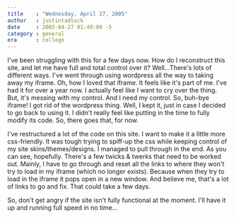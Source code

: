 ```yaml
---
title    : "Wednesday, April 27, 2005"
author   : justintadlock
date     : 2005-04-27 01:49:00 -5
category : general
era      : college
---
```


I've been struggling with this for a few days now. How do I reconstruct this site, and let me have full and total control over it? Well...There's lots of different ways. I've went through using wordpress all the way to taking away my iframe.  Oh, how I loved that iframe.  It feels like it's part of me.  I've had it for over a year now.  I actually feel like I want to cry over the thing. But, it's messing with my control. And I need my control.  So, buh-bye iframe! I got rid of the wordpress thing.  Well, I kept it, just in case I decided to go back to using it.  I didn't really feel like putting in the time to fully modify its code.  So, there goes that, for now.

I've restructured a lot of the code on this site.  I want to make it a little more css-friendly.  It was tough trying to spiff-up the css while keeping control of my site skins/themes/designs.  I managed to pull through in the end.  As you can see, hopefully.  There's a few twicks & twerks that need to be worked out.  Mainly, I have to go through and reset all the links to where they won't try to load in my iframe (which no longer exists).  Because when they try to load in the iframe it pops open in a new window.  And believe me, that's a lot of links to go and fix.  That could take a few days.

So, don't get angry if the site isn't fully functional at the moment.  I'll have it up and running full speed in no time...
